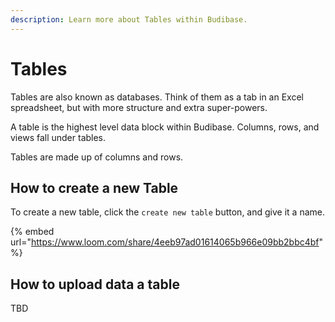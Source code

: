 ```yaml
---
description: Learn more about Tables within Budibase.
---
```


# Tables

Tables are also known as databases. Think of them as a tab in an Excel spreadsheet, but with more structure and extra super-powers.

A table is the highest level data block within Budibase. Columns, rows, and views fall under tables.

Tables are made up of columns and rows. 

## How to create a new Table

To create a new table, click the `create new table` button, and give it a name.

{% embed url="https://www.loom.com/share/4eeb97ad01614065b966e09bb2bbc4bf" %}

## How to upload data a table

TBD

